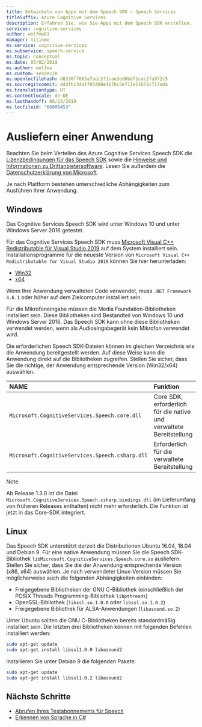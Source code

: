 ```yaml
---
title: Entwickeln von Apps mit dem Speech SDK – Speech Services
titleSuffix: Azure Cognitive Services
description: Erfahren Sie, wie Sie Apps mit dem Speech SDK erstellen.
services: cognitive-services
author: wolfma61
manager: nitinme
ms.service: cognitive-services
ms.subservice: speech-service
ms.topic: conceptual
ms.date: 05/02/2019
ms.author: wolfma
ms.custom: seodec18
ms.openlocfilehash: d8330ff663a7adc2f1cae3ed6bdf1cec2fa972c5
ms.sourcegitcommit: d4dfbc34a1f03488e1b7bc5e711a11b72c717ada
ms.translationtype: HT
ms.contentlocale: de-DE
ms.lasthandoff: 06/13/2019
ms.locfileid: "66808453"
---
```

# <a name="ship-an-application"></a>Ausliefern einer Anwendung

Beachten Sie beim Verteilen des Azure Cognitive Services Speech SDK die [Lizenzbedingungen für das Speech SDK](https://aka.ms/csspeech/license201809) sowie die [Hinweise und Informationen zu Drittanbietersoftware](https://csspeechstorage.blob.core.windows.net/drop/1.0.0/ThirdPartyNotices.html). Lesen Sie außerdem die [Datenschutzerklärung von Microsoft](https://aka.ms/csspeech/privacy).

Je nach Plattform bestehen unterschiedliche Abhängigkeiten zum Ausführen Ihrer Anwendung.

## <a name="windows"></a>Windows

Das Cognitive Services Speech SDK wird unter Windows 10 und unter Windows Server 2016 getestet.

Für das Cognitive Services Speech SDK muss [Microsoft Visual C++ Redistributable für Visual Studio 2019](https://support.microsoft.com/help/2977003/the-latest-supported-visual-c-downloads) auf dem System installiert sein. Installationsprogramme für die neueste Version von `Microsoft Visual C++ Redistributable for Visual Studio 2019` können Sie hier herunterladen:

- [Win32](https://aka.ms/vs/16/release/vc_redist.x86.exe)
- [x64](https://aka.ms/vs/16/release/vc_redist.x64.exe)

Wenn Ihre Anwendung verwalteten Code verwendet, muss `.NET Framework 4.6.1` oder höher auf dem Zielcomputer installiert sein.

Für die Mikrofoneingabe müssen die Media Foundation-Bibliotheken installiert sein. Diese Bibliotheken sind Bestandteil von Windows 10 und Windows Server 2016. Das Speech SDK kann ohne diese Bibliotheken verwendet werden, wenn als Audioeingabegerät kein Mikrofon verwendet wird.

Die erforderlichen Speech SDK-Dateien können im gleichen Verzeichnis wie die Anwendung bereitgestellt werden. Auf diese Weise kann die Anwendung direkt auf die Bibliotheken zugreifen. Stellen Sie sicher, dass Sie die richtige, der Anwendung entsprechende Version (Win32/x64) auswählen.

| NAME | Funktion
|:-----|:----|
| `Microsoft.CognitiveServices.Speech.core.dll` | Core SDK, erforderlich für die native und verwaltete Bereitstellung
| `Microsoft.CognitiveServices.Speech.csharp.dll` | Erforderlich für die verwaltete Bereitstellung

>[!NOTE]
> Ab Release 1.3.0 ist die Datei `Microsoft.CognitiveServices.Speech.csharp.bindings.dll` (im Lieferumfang von früheren Releases enthalten) nicht mehr erforderlich. Die Funktion ist jetzt in das Core-SDK integriert.

## <a name="linux"></a>Linux

Das Speech SDK unterstützt derzeit die Distributionen Ubuntu 16.04, 18.04 und Debian 9.
Für eine native Anwendung müssen Sie die Speech SDK-Bibliothek `libMicrosoft.CognitiveServices.Speech.core.so` ausliefern.
Stellen Sie sicher, dass Sie die der Anwendung entsprechende Version (x86, x64) auswählen. Je nach verwendeter Linux-Version müssen Sie möglicherweise auch die folgenden Abhängigkeiten einbinden:

* Freigegebene Bibliotheken der GNU C-Bibliothek (einschließlich der POSIX Threads Programming-Bibliothek `libpthreads`)
* OpenSSL-Bibliothek (`libssl.so.1.0.0` oder `libssl.so.1.0.2`)
* Freigegebene Bibliothek für ALSA-Anwendungen (`libasound.so.2`)

Unter Ubuntu sollten die GNU C-Bibliotheken bereits standardmäßig installiert sein. Die letzten drei Bibliotheken können mit folgenden Befehlen installiert werden:

```sh
sudo apt-get update
sudo apt-get install libssl1.0.0 libasound2
```

Installieren Sie unter Debian 9 die folgenden Pakete:

```sh
sudo apt-get update
sudo apt-get install libssl1.0.2 libasound2
```

## <a name="next-steps"></a>Nächste Schritte

* [Abrufen Ihres Testabonnements für Speech](https://azure.microsoft.com/try/cognitive-services/)
* [Erkennen von Sprache in C#](quickstart-csharp-dotnet-windows.md)
